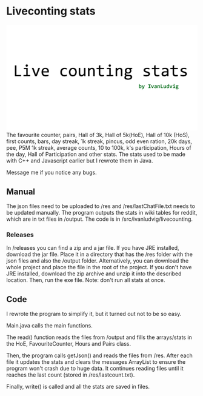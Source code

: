 # Liveconting stats
<img src="splash.jpg" width="600">
The favourite counter, pairs, Hall of 3k, Hall of 5k(HoE), Hall of 10k (HoS), first counts, bars, day streak, 1k streak, pincus, odd even ration, 20k days, pee, P5M 1k streak, average counts, 10 to 100k, k's participation, Hours of the day, Hall of Participation and other stats. The stats used to be made with C++ and Javascript earlier but I rewrote them in Java. 

Message me if you notice any bugs.

## Manual

The json files need to be uploaded to /res and /res/lastChatFile.txt needs to be updated manually. The program outputs the stats in wiki tables for reddit, which are in txt files in /output. The code is in /src/ivanludvig/livecounting. 
### Releases
In /releases you can find a zip and a jar file. If you have JRE installed, download the jar file. Place it in a directory that has the /res folder with the json files and also the /output folder. Alternatively, you can download the whole project and place the file in the root of the project. If you don't have JRE installed, download the zip archive and unzip it into the described location. Then, run the exe file.
Note: don't run all stats at once.

## Code

I rewrote the program to simplify it, but it turned out not to be so easy. 

Main.java calls the main functions. 

The read() function reads the files from /output and fills the arrays/stats in the HoE, FavouriteCounter, Hours and Pairs class. 

Then, the program calls getJson() and reads the files from /res. After each file it updates the stats and clears the messages ArrayList to ensure the program won't crash due to huge data. It continues reading files until it reaches the last count (stored in /res/lastcount.txt).

Finally, write() is called and all the stats are saved in files.

